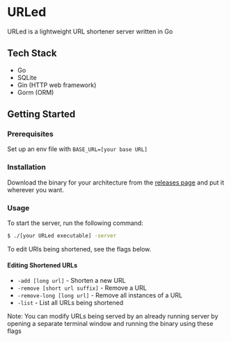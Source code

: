 # URLed

URLed is a lightweight URL shortener server written in Go

## Tech Stack

- Go
- SQLite
- Gin (HTTP web framework)
- Gorm (ORM)

## Getting Started

### Prerequisites

Set up an env file with `BASE_URL=[your base URL]`

### Installation

Download the binary for your architecture from the [releases page](https://github.com/masoncfrancis/urled/releases)
and put it wherever you want.

### Usage

To start the server, run the following command:

```bash
$ ./[your URLed executable] -server
```

To edit URls being shortened, see the flags below.

#### Editing Shortened URLs

- `-add [long url]` - Shorten a new URL
- `-remove [short url suffix]` - Remove a URL
- `-remove-long [long url]` - Remove all instances of a URL
- `-list` - List all URLs being shortened

Note: You can modify URLs being served by an already running server by opening a separate terminal window and running
the binary using these flags
 
